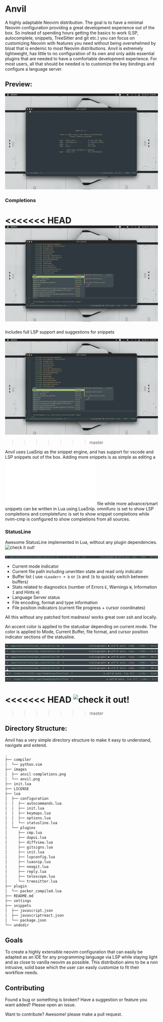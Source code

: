 # Anvil
A highly adaptable Neovim distribution. The goal is to have a minimal Neovim
configuration providing a great development experience out of the box.
So instead of spending hours getting the basics to work (LSP, autocomplete,
snippets, TreeSitter and git etc.) you can focus on customizing Neovim with
features you need without being overwhelmed by bloat that is endemic to most
Neovim distributions. Anvil is extremely lightweight, has little to no
configuration of its own and only adds essential plugins that are needed to
have a comfortable development experience. For most users, all that should be
needed is to customize the key bindings and configure a language server.

## Preview:
![anvil preview](images/anvil.png?raw=true "anvil preview")

### Completions

<<<<<<< HEAD
![anvil completions preview](images/anvil-completions.png?raw=true "anvil completions preview")
=======
Includes full LSP support and suggestions for snippets

![anvil completions preview](/images/anvil-completions.png?raw=true "anvil completions preview")
>>>>>>> master

Anvil uses LuaSnip as the snippet engine, and has support for vscode and LSP snippets out of the box.
Adding more snippets is as simple as editing a ![json file](./snippets/javascript.json "link to
javascript.json file containing example snippets") file while more advance/smart snippets can be written
in Lua using LuaSnip. omnifunc is set to show LSP completions and completefunc is set to show snippet
completions while nvim-cmp is configured to show completions from all sources.

### StatusLine

Awesome StatusLine implemented in Lua, without any plugin dependencies.
![check it out!](/lua/configuration/statusline.lua "link to anvil statusline code")

![StatusLine preview](/images/statusline.png?raw=true "StatusLine preview")

- Current mode indicator
- Current file path including unwritten state and read only indicator
- Buffer list ( use `<Leader> + b` or `[b` and `]b` to quickly switch between buffers)
- Stats related to diagnostics (number of Errors `E`, Warnings `W`, Information `I` and Hints `H`)
- Language Server status
- File encoding, format and type information
- File position indicators (current file progress + cursor coordinates)

All this without any patched font madness! works great over ssh and locally.

An accent color is applied to the statusbar depending on current mode. The color is applied to Mode,
Current Buffer, file format, and cursor position indicator sections of the statusline.

![StatusLine normal mode preview](/images/normal.png?raw=true "StatusLine normal mode preview")
![StatusLine insert mode preview](/images/insert.png?raw=true "StatusLine insert mode preview")
![StatusLine replace mode preview](/images/replace.png?raw=true "StatusLine replace mode preview")
![StatusLine visual mode preview](/images/visual.png?raw=true "StatusLine visual mode preview")
![StatusLine command mode preview](/images/command.png?raw=true "StatusLine command mode preview")
![StatusLine normal mode terminal preview](/images/normal-terminal.png?raw=true "StatusLine normal mode terminal preview")
![StatusLine insert mode terminal preview](/images/insert-terminal.png?raw=true "StatusLine insert mode terminal preview p")

<<<<<<< HEAD
![check it out!](lua/configuration/statusline.lua "link to anvil statusline code")
=======
>>>>>>> master

## Directory Structure:

Anvil has a very simple directory structure to make it easy to understand, navigate and extend.

```
.
├── compiler
│  └── python.vim
├── images
│  ├── anvil-completions.png
│  └── anvil.png
├── init.lua
├── LICENSE
├── lua
│  ├── configuration
│  │  ├── autocommands.lua
│  │  ├── init.lua
│  │  ├── keymaps.lua
│  │  ├── options.lua
│  │  └── statusline.lua
│  └── plugins
│     ├── cmp.lua
│     ├── dapui.lua
│     ├── diffview.lua
│     ├── gitsigns.lua
│     ├── init.lua
│     ├── lspconfig.lua
│     ├── luasnip.lua
│     ├── neogit.lua
│     ├── reply.lua
│     ├── telescope.lua
│     └── treesitter.lua
├── plugin
│  └── packer_compiled.lua
├── README.md
├── settings
├── snippets
│  ├── javascript.json
│  ├── javascriptreact.json
│  └── package.json
└── undodir
```
## Goals

To create a highly extensible neovim configuration that can easily be adapted as an IDE for
any programming language via LSP while staying light and as close to vanilla neovim as possible.
This distribution aims to be a non intrusive, solid base which the user can easily customize to
fit their workflow needs.

## Contributing
Found a bug or something is broken?
Have a suggestion or feature you want added?
Please open an issue.

Want to contribute? Awesome! please make a pull request.
